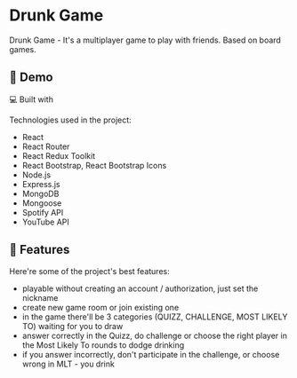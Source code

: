 <h1 id="title">Drunk Game</h1>
<p id="description">Drunk Game - It's a multiplayer game to play with friends. Based on board games.</p>

<h2>🚀 Demo</h2
[https://drunkgameclient.onrender.com](https://drunkgameclient.onrender.com)
<h2>💻 Built with</h2>

Technologies used in the project:

*   React
*   React Router
*   React Redux Toolkit
*   React Bootstrap, React Bootstrap Icons
*   Node.js
*   Express.js
*   MongoDB
*   Mongoose
*   Spotify API
*   YouTube API

<h2>🧐 Features</h2>

Here're some of the project's best features:

*   playable without creating an account / authorization, just set the nickname
*   create new game room or join existing one
*   in the game there'll be 3 categories (QUIZZ, CHALLENGE, MOST LIKELY TO) waiting for you to draw
*   answer correctly in the Quizz, do challenge or choose the right player in the Most Likely To rounds to dodge drinking
*   if you answer incorrectly, don't participate in the challenge, or choose wrong in MLT - you drink
